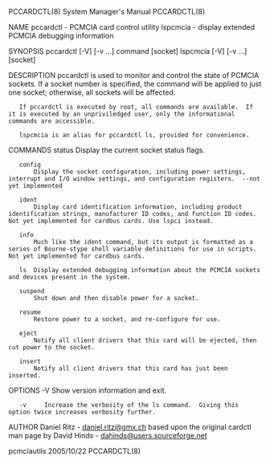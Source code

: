 PCCARDCTL(8)                                                                             System Manager's Manual                                                                             PCCARDCTL(8)

NAME
       pccardctl - PCMCIA card control utility
       lspcmcia - display extended PCMCIA debugging information

SYNOPSIS
       pccardctl [-V] [-v ...] command [socket]
       lspcmcia [-V] [-v ...] [socket]

DESCRIPTION
       pccardctl is used to monitor and control the state of PCMCIA sockets.  If a socket number is specified, the command will be applied to just one socket; otherwise, all sockets will be affected.

       If pccardctl is executed by root, all commands are available.  If it is executed by an unpriviledged user, only the informational commands are accessible.

       lspcmcia is an alias for pccardctl ls, provided for convenience.

COMMANDS
       status
           Display the current socket status flags.

       config
           Display the socket configuration, including power settings, interrupt and I/O window settings, and configuration registers.  --not yet implemented

       ident
           Display card identification information, including product identification strings, manufacturer ID codes, and function ID codes.  Not yet implemented for cardbus cards. Use lspci instead.

       info
           Much like the ident command, but its output is formatted as a series of Bourne-stype shell variable definitions for use in scripts.  Not yet implemented for cardbus cards.

       ls  Display extended debugging information about the PCMCIA sockets and devices present in the system.

       suspend
           Shut down and then disable power for a socket.

       resume
           Restore power to a socket, and re-configure for use.

       eject
           Notify all client drivers that this card will be ejected, then cut power to the socket.

       insert
           Notify all client drivers that this card has just been inserted.

OPTIONS
       -V     Show version information and exit.

       -v     Increase the verbosity of the ls command.  Giving this option twice increases verbosity further.

AUTHOR
       Daniel Ritz - daniel.ritz@gmx.ch
       based upon the original cardctl man page by
       David Hinds - dahinds@users.sourceforge.net

pcmciautils                                                                                     2005/10/22                                                                                   PCCARDCTL(8)
